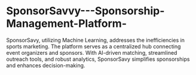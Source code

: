 # SponsorSavvy---Sponsorship-Management-Platform-
SponsorSavy, utilizing Machine Learning, addresses the inefficiencies in sports marketing. The platform serves as a centralized hub connecting event organizers and sponsors. With AI-driven matching, streamlined outreach tools, and robust analytics, SponsorSavy simplifies sponsorships and enhances decision-making.
